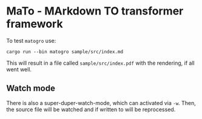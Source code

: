 # MaTo - MArkdown TO transformer framework

To test `matogro` use:

```
cargo run --bin matogro sample/src/index.md
```

This will result in a file called `sample/src/index.pdf` with the
rendering, if all went well.

## Watch mode

There is also a super-duper-watch-mode, which can activated via
`-w`. Then, the source file will be watched and if written to
will be reprocessed.